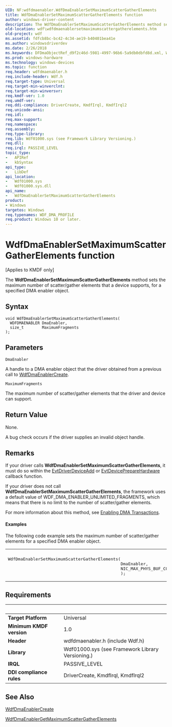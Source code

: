 ```yaml
---
UID: NF:wdfdmaenabler.WdfDmaEnablerSetMaximumScatterGatherElements
title: WdfDmaEnablerSetMaximumScatterGatherElements function
author: windows-driver-content
description: The WdfDmaEnablerSetMaximumScatterGatherElements method sets the maximum number of scatter/gather elements that a device supports, for a specified DMA enabler object.
old-location: wdf\wdfdmaenablersetmaximumscattergatherelements.htm
old-project: wdf
ms.assetid: fdfcb8bc-bc42-4c34-ae19-b40401bea41e
ms.author: windowsdriverdev
ms.date: 2/26/2018
ms.keywords: DFDmaObjectRef_d9f2c46d-5981-4997-96b6-5a9db0dbfd8d.xml, WdfDmaEnablerSetMaximumScatterGatherElements, WdfDmaEnablerSetMaximumScatterGatherElements method, kmdf.wdfdmaenablersetmaximumscattergatherelements, wdf.wdfdmaenablersetmaximumscattergatherelements, wdfdmaenabler/WdfDmaEnablerSetMaximumScatterGatherElements
ms.prod: windows-hardware
ms.technology: windows-devices
ms.topic: function
req.header: wdfdmaenabler.h
req.include-header: Wdf.h
req.target-type: Universal
req.target-min-winverclnt: 
req.target-min-winversvr: 
req.kmdf-ver: 1.0
req.umdf-ver: 
req.ddi-compliance: DriverCreate, KmdfIrql, KmdfIrql2
req.unicode-ansi: 
req.idl: 
req.max-support: 
req.namespace: 
req.assembly: 
req.type-library: 
req.lib: Wdf01000.sys (see Framework Library Versioning.)
req.dll: 
req.irql: PASSIVE_LEVEL
topic_type:
-	APIRef
-	kbSyntax
api_type:
-	LibDef
api_location:
-	Wdf01000.sys
-	Wdf01000.sys.dll
api_name:
-	WdfDmaEnablerSetMaximumScatterGatherElements
product:
- Windows
targetos: Windows
req.typenames: WDF_DMA_PROFILE
req.product: Windows 10 or later.
---
```



# WdfDmaEnablerSetMaximumScatterGatherElements function
<p class="CCE_Message">[Applies to KMDF only]

The <b>WdfDmaEnablerSetMaximumScatterGatherElements</b> method sets the maximum number of scatter/gather elements that a device supports, for a specified DMA enabler object.

## Syntax

```
void WdfDmaEnablerSetMaximumScatterGatherElements(
  WDFDMAENABLER DmaEnabler,
  size_t        MaximumFragments
);
```

## Parameters

`DmaEnabler`

A handle to a DMA enabler object that the driver obtained from a previous call to <a href="https://msdn.microsoft.com/library/windows/hardware/ff546983">WdfDmaEnablerCreate</a>.

`MaximumFragments`

The maximum number of scatter/gather elements that the driver and device can support.


## Return Value

None.

A bug check occurs if the driver supplies an invalid object handle.

## Remarks

If your driver calls <b>WdfDmaEnablerSetMaximumScatterGatherElements</b>, it must do so within the <a href="https://msdn.microsoft.com/b20db029-ee2c-4fb1-bd69-ccd2e37fdc9a">EvtDriverDeviceAdd</a> or <a href="https://msdn.microsoft.com/a3d4a983-8a75-44be-bd72-8673d89f9f87">EvtDevicePrepareHardware</a> callback function.

If your driver does not call <b>WdfDmaEnablerSetMaximumScatterGatherElements</b>, the framework uses a default value of WDF_DMA_ENABLER_UNLIMITED_FRAGMENTS, which means that there is no limit to the number of scatter/gather elements.

For more information about this method, see <a href="https://docs.microsoft.com/en-us/windows-hardware/drivers/wdf/enabling-dma-transactions">Enabling DMA Transactions</a>.


#### Examples

The following code example sets the maximum number of scatter/gather elements for a specified DMA enabler object.

<div class="code"><span codelanguage=""><table>
<tr>
<th></th>
</tr>
<tr>
<td>
<pre>WdfDmaEnablerSetMaximumScatterGatherElements(
                                             DmaEnabler, 
                                             NIC_MAX_PHYS_BUF_COUNT
                                             );</pre>
</td>
</tr>
</table></span></div>

## Requirements
| &nbsp; | &nbsp; |
| ---- |:---- |
| **Target Platform** | Universal |
| **Minimum KMDF version** | 1.0 |
| **Header** | wdfdmaenabler.h (include Wdf.h) |
| **Library** | Wdf01000.sys (see Framework Library Versioning.) |
| **IRQL** | PASSIVE_LEVEL |
| **DDI compliance rules** | DriverCreate, KmdfIrql, KmdfIrql2 |

## See Also

<a href="https://msdn.microsoft.com/library/windows/hardware/ff546983">WdfDmaEnablerCreate</a>



<a href="https://msdn.microsoft.com/library/windows/hardware/ff547005">WdfDmaEnablerGetMaximumScatterGatherElements</a>